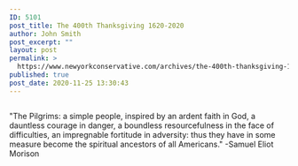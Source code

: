 ```yaml
---
ID: 5101
post_title: The 400th Thanksgiving 1620-2020
author: John Smith
post_excerpt: ""
layout: post
permalink: >
  https://www.newyorkconservative.com/archives/the-400th-thanksgiving-1620-2020/
published: true
post_date: 2020-11-25 13:30:43
---
```

<!-- wp:image {"id":5102,"sizeSlug":"large"} -->
<figure class="wp-block-image size-large"><img src="https://www.newyorkconservative.com/wp-content/uploads/2020/11/pilgrims-1024x576.jpg" alt="" class="wp-image-5102"/></figure>
<!-- /wp:image -->

<!-- wp:paragraph -->
<p>"The Pilgrims: a simple people, inspired by an ardent faith in God, a dauntless courage in danger, a boundless resourcefulness in the face of difficulties, an impregnable fortitude in adversity: thus they have in some measure become the spiritual ancestors of all Americans." -Samuel Eliot Morison</p>
<!-- /wp:paragraph -->

<!-- wp:paragraph -->
<p></p>
<!-- /wp:paragraph -->